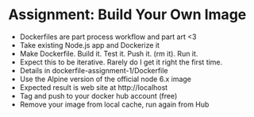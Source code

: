 # Assignment: Build Your Own Image
- Dockerfiles are part process workflow and part art <3
- Take existing Node.js app and Dockerize it
- Make Dockerfile. Build it. Test it. Push it. (rm it). Run it.
- Expect this to be iterative. Rarely do I get it right the first time.
- Details in dockerfile-assignment-1/Dockerfile
- Use the Alpine version of the official node 6.x image
- Expected result is web site at http://localhost
- Tag and push to your docker hub account (free)
- Remove your image from local cache, run again from Hub
